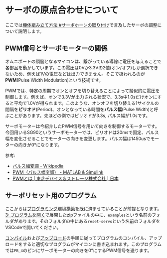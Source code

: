 # サーボの原点合わせについて

ここでは[機体組み立て方法 #サーボホーンの取り付け](./03-construct-machine.md#サーボホーンの取り付け2つ作る)で言及したサーボの調整について説明します。

## PWM信号とサーボモーターの関係

オムニボートの頭脳となるマイコンは、繋がっている導線に電圧を与えることで各部品を動かしています。この電圧は0Vか3.3Vの2値(オン/オフ)しか選択できないため、例えば1Vの電圧などは出力できません。そこで扱われるのが**PWM**(Pulse Width Modulation)という技術です。

PWMでは、特定の周期でオンとオフを切り替えることによって擬似的に電圧を制御します。例えば、オンで3.3Vが出力される状況で、3.3s中1.0sだけオンにすると平均で1.0Vが得られます。このような、オンオフを切り替える1サイクルの間隔を**ピリオド**(Period)、オンとなっている時間を**パルス幅**(Pulse Width)と呼ぶことがあります。先ほどの例ではピリオドが3.3s, パルス幅が1.0sです。

サーボモーターは今紹介したPWM信号を用いて向きを制御するモーターです。今回用いるSG90というサーボモーターでは、ピリオドは20msで固定、パルス幅を変化させることでモーターの向きを変更します。パルス幅は1450usでモーターの向きが0°になります。

参考:

- [パルス幅変調 - Wikipedia](https://ja.wikipedia.org/wiki/%E3%83%91%E3%83%AB%E3%82%B9%E5%B9%85%E5%A4%89%E8%AA%BF)
- [PWM（パルス幅変調） - MATLAB & Simulink](https://jp.mathworks.com/discovery/pulse-width-modulation.html)
- [PWMとは | 東芝デバイス＆ストレージ株式会社 | 日本](https://toshiba.semicon-storage.com/jp/semiconductor/knowledge/e-learning/brushless-motor/chapter3/what-pwm.html)

## サーボリセット用のプログラム

ここからは[プログラミング環境構築](./04-environment-setup.md)を既に済ませていることが前提となります。[3: プログラムを開く](./04-environment-setup.md#3-プログラムを開く)で展開したzipファイルの中に、`examples`という名前のフォルダがあります。そのフォルダの中にある`reset-servo`という名前のフォルダをVSCodeで開いてください。

[コンパイル](./05-compile.md)および[アップロード](./06-upload.md)の手順に従ってプログラムのコンパイル、アップロードをすると適切なプログラムがマイコンに書き込まれます。このプログラムでは`PB_4`のピンにサーボモーターの向きを0°にするPWM信号を送ります。
